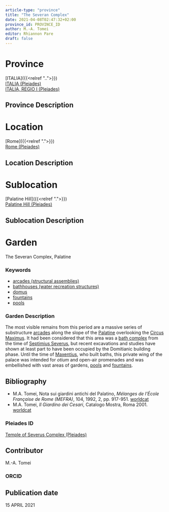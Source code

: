 ```yaml
---
article-type: "province"
title: "The Severan Complex"
date: 2021-04-08T02:47:32+02:00
province_id: PROVINCE_ID
author: M.-A. Tomei
editor: Rhiannon Pare
draft: false
---
```


# Province

[ITALIA]({{<relref "..">}})\
[ITALIA (Pleiades)](https://pleiades.stoa.org/places/1052)\
[ITALIA, REGIO I (Pleiades)](https://pleiades.stoa.org/places/441075550)

## Province Description


# Location

[Rome]({{<relref ".">}}) \
[Rome (Pleiades)](https://pleiades.stoa.org/places/423025)

## Location Description


# Sublocation

[Palatine Hill]({{<relref ".">}}) \
[Palatine Hill (Pleiades)](https://pleiades.stoa.org/places/971691208)

## Sublocation Description

# Garden

The Severan Complex, Palatine

### Keywords

- [arcades (structural assemblies)](http://vocab.getty.edu/page/aat/300002580)
- [bathhouses (water recreation structures)](http://vocab.getty.edu/page/aat/300007347)
- [domus](http://vocab.getty.edu/page/aat/300005506)
- [fountains](http://vocab.getty.edu/page/aat/300006179)
- [pools](http://vocab.getty.edu/page/aat/300008692)

### Garden Description

The most visible remains from this period are a massive series of substructure [arcades](http://vocab.getty.edu/page/aat/300002580) along the slope of the [Palatine](https://en.wikipedia.org/wiki/Palatine_Hill) overlooking the [Circus Maximus](https://www.digitalaugustanrome.org/records/circus-maximus). It had been considered that this area was a [bath complex](https://en.wikipedia.org/wiki/Thermae) from the time of [Septimius Severus](https://www.britannica.com/biography/Septimius-Severus), but recent excavations and studies have shown at least part to have been occupied by the Domitianic building phase. Until the time of [Maxentius](https://www.britannica.com/biography/Maxentius), who built baths, this private wing of the palace was intended for *otium* and open-air promenades and was embellished with vast areas of gardens, [pools](http://vocab.getty.edu/page/aat/300008692) and [fountains](http://vocab.getty.edu/page/aat/300006179).

## Bibliography

* M.A. Tomei, Nota sui giardini antichi del Palatino, *Mélanges de l’École Française de Rome (MEFRA)*, 104, 1992, 2, pp. 917-951. [worldcat](http://www.worldcat.org/oclc/972029282)
* M.A. Tomei, *Il Giardino dei Cesari*, Catalogo Mostra, Roma 2001. [worldcat](http://www.worldcat.org/oclc/5894435382)


### Pleiades ID

[Temple of Severus Complex (Pleiades)](https://pleiades.stoa.org/places/584305092)

## Contributor

M.-A. Tomei

### ORCID


## Publication date
 15 APRIL 2021
